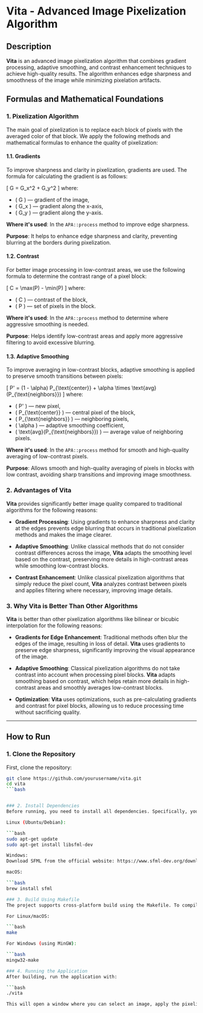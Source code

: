 # Vita - Advanced Image Pixelization Algorithm

## Description
**Vita** is an advanced image pixelization algorithm that combines gradient processing, adaptive smoothing, and contrast enhancement techniques to achieve high-quality results. The algorithm enhances edge sharpness and smoothness of the image while minimizing pixelation artifacts.

## Formulas and Mathematical Foundations

### 1. **Pixelization Algorithm**

The main goal of pixelization is to replace each block of pixels with the averaged color of that block. We apply the following methods and mathematical formulas to enhance the quality of pixelization:

#### 1.1. **Gradients**

To improve sharpness and clarity in pixelization, gradients are used. The formula for calculating the gradient is as follows:

\[
G = G_x^2 + G_y^2
\]
where:
- \( G \) — gradient of the image,
- \( G_x \) — gradient along the x-axis,
- \( G_y \) — gradient along the y-axis.

**Where it's used**: In the `APA::process` method to improve edge sharpness.

**Purpose**: It helps to enhance edge sharpness and clarity, preventing blurring at the borders during pixelization.

#### 1.2. **Contrast**

For better image processing in low-contrast areas, we use the following formula to determine the contrast range of a pixel block:

\[
C = \max(P) - \min(P)
\]
where:
- \( C \) — contrast of the block,
- \( P \) — set of pixels in the block.

**Where it's used**: In the `APA::process` method to determine where aggressive smoothing is needed.

**Purpose**: Helps identify low-contrast areas and apply more aggressive filtering to avoid excessive blurring.

#### 1.3. **Adaptive Smoothing**

To improve averaging in low-contrast blocks, adaptive smoothing is applied to preserve smooth transitions between pixels:

\[
P' = (1 - \alpha) P_{\text{center}} + \alpha \times \text{avg}(P_{\text{neighbors}})
\]
where:
- \( P' \) — new pixel,
- \( P_{\text{center}} \) — central pixel of the block,
- \( P_{\text{neighbors}} \) — neighboring pixels,
- \( \alpha \) — adaptive smoothing coefficient,
- \( \text{avg}(P_{\text{neighbors}}) \) — average value of neighboring pixels.

**Where it's used**: In the `APA::process` method for smooth and high-quality averaging of low-contrast pixels.

**Purpose**: Allows smooth and high-quality averaging of pixels in blocks with low contrast, avoiding sharp transitions and improving image smoothness.

### 2. **Advantages of Vita**

**Vita** provides significantly better image quality compared to traditional algorithms for the following reasons:

- **Gradient Processing**: Using gradients to enhance sharpness and clarity at the edges prevents edge blurring that occurs in traditional pixelization methods and makes the image clearer.

- **Adaptive Smoothing**: Unlike classical methods that do not consider contrast differences across the image, **Vita** adapts the smoothing level based on the contrast, preserving more details in high-contrast areas while smoothing low-contrast blocks.

- **Contrast Enhancement**: Unlike classical pixelization algorithms that simply reduce the pixel count, **Vita** analyzes contrast between pixels and applies filtering where necessary, improving image details.

### 3. **Why Vita is Better Than Other Algorithms**

**Vita** is better than other pixelization algorithms like bilinear or bicubic interpolation for the following reasons:

- **Gradients for Edge Enhancement**: Traditional methods often blur the edges of the image, resulting in loss of detail. **Vita** uses gradients to preserve edge sharpness, significantly improving the visual appearance of the image.

- **Adaptive Smoothing**: Classical pixelization algorithms do not take contrast into account when processing pixel blocks. **Vita** adapts smoothing based on contrast, which helps retain more details in high-contrast areas and smoothly averages low-contrast blocks.

- **Optimization**: **Vita** uses optimizations, such as pre-calculating gradients and contrast for pixel blocks, allowing us to reduce processing time without sacrificing quality.

---

## How to Run

### 1. Clone the Repository

First, clone the repository:

```bash
git clone https://github.com/yourusername/vita.git
cd vita
```bash


### 2. Install Dependencies
Before running, you need to install all dependencies. Specifically, you need to install the SFML (Simple and Fast Multimedia Library) for graphics and user interface handling.

Linux (Ubuntu/Debian):

```bash
sudo apt-get update
sudo apt-get install libsfml-dev

Windows:
Download SFML from the official website: https://www.sfml-dev.org/download.php

macOS:

```bash
brew install sfml

### 3. Build Using Makefile
The project supports cross-platform build using the Makefile. To compile the project, use the following commands:

For Linux/macOS:

```bash
make

For Windows (using MinGW):

```bash
mingw32-make

### 4. Running the Application
After building, run the application with:

```bash
./vita

This will open a window where you can select an image, apply the pixelization algorithm, view progress, and save the result.
